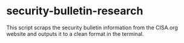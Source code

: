 # security-bulletin-research
 This script scraps the security bulletin information from the CISA.org website and outputs it to a clean format in the terminal.
